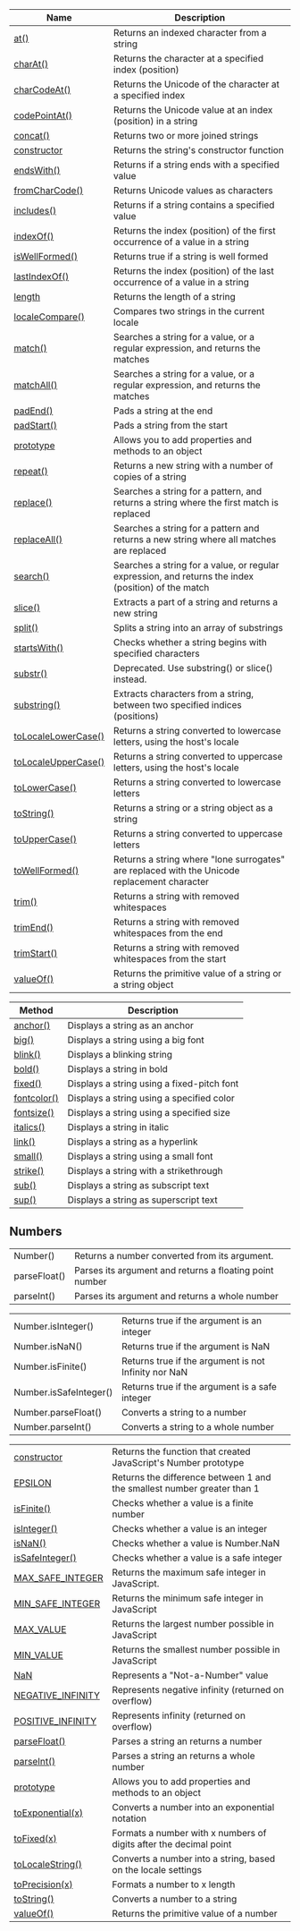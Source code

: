 | Name                                                                               | Description                                                                                         |
| ---------------------------------------------------------------------------------- | --------------------------------------------------------------------------------------------------- |
| [at()](https://www.w3schools.com/jsref/jsref_string_at.asp)                        | Returns an indexed character from a string                                                          |
| [charAt()](https://www.w3schools.com/jsref/jsref_charat.asp)                       | Returns the character at a specified index (position)                                               |
| [charCodeAt()](https://www.w3schools.com/jsref/jsref_charcodeat.asp)               | Returns the Unicode of the character at a specified index                                           |
| [codePointAt()](https://www.w3schools.com/jsref/jsref_codepointat.asp)             | Returns the Unicode value at an index (position) in a string                                        |
| [concat()](https://www.w3schools.com/jsref/jsref_concat_string.asp)                | Returns two or more joined strings                                                                  |
| [constructor](https://www.w3schools.com/jsref/jsref_constructor_string.asp)        | Returns the string's constructor function                                                           |
| [endsWith()](https://www.w3schools.com/jsref/jsref_endswith.asp)                   | Returns if a string ends with a specified value                                                     |
| [fromCharCode()](https://www.w3schools.com/jsref/jsref_fromcharcode.asp)           | Returns Unicode values as characters                                                                |
| [includes()](https://www.w3schools.com/jsref/jsref_includes.asp)                   | Returns if a string contains a specified value                                                      |
| [indexOf()](https://www.w3schools.com/jsref/jsref_indexof.asp)                     | Returns the index (position) of the first occurrence of a value in a string                         |
| [isWellFormed()](https://www.w3schools.com/jsref/jsref_string_iswellformed.asp)    | Returns true if a string is well formed                                                             |
| [lastIndexOf()](https://www.w3schools.com/jsref/jsref_lastindexof.asp)             | Returns the index (position) of the last occurrence of a value in a string                          |
| [length](https://www.w3schools.com/jsref/jsref_length_string.asp)                  | Returns the length of a string                                                                      |
| [localeCompare()](https://www.w3schools.com/jsref/jsref_localecompare.asp)         | Compares two strings in the current locale                                                          |
| [match()](https://www.w3schools.com/jsref/jsref_match.asp)                         | Searches a string for a value, or a regular expression, and returns the matches                     |
| [matchAll()](https://www.w3schools.com/jsref/jsref_string_matchall.asp)            | Searches a string for a value, or a regular expression, and returns the matches                     |
| [padEnd()](https://www.w3schools.com/jsref/jsref_string_padend.asp)                | Pads a string at the end                                                                            |
| [padStart()](https://www.w3schools.com/jsref/jsref_string_padstart.asp)            | Pads a string from the start                                                                        |
| [prototype](https://www.w3schools.com/jsref/jsref_prototype_string.asp)            | Allows you to add properties and methods to an object                                               |
| [repeat()](https://www.w3schools.com/jsref/jsref_repeat.asp)                       | Returns a new string with a number of copies of a string                                            |
| [replace()](https://www.w3schools.com/jsref/jsref_replace.asp)                     | Searches a string for a pattern, and returns a string where the first match is replaced             |
| [replaceAll()](https://www.w3schools.com/jsref/jsref_string_replaceall.asp)        | Searches a string for a pattern and returns a new string where all matches are replaced             |
| [search()](https://www.w3schools.com/jsref/jsref_search.asp)                       | Searches a string for a value, or regular expression, and returns the index (position) of the match |
| [slice()](https://www.w3schools.com/jsref/jsref_slice_string.asp)                  | Extracts a part of a string and returns a new string                                                |
| [split()](https://www.w3schools.com/jsref/jsref_split.asp)                         | Splits a string into an array of substrings                                                         |
| [startsWith()](https://www.w3schools.com/jsref/jsref_startswith.asp)               | Checks whether a string begins with specified characters                                            |
| [substr()](https://www.w3schools.com/jsref/jsref_substr.asp)                       | Deprecated. Use substring() or slice() instead.                                                     |
| [substring()](https://www.w3schools.com/jsref/jsref_substring.asp)                 | Extracts characters from a string, between two specified indices (positions)                        |
| [toLocaleLowerCase()](https://www.w3schools.com/jsref/jsref_tolocalelowercase.asp) | Returns a string converted to lowercase letters, using the host's locale                            |
| [toLocaleUpperCase()](https://www.w3schools.com/jsref/jsref_tolocaleuppercase.asp) | Returns a string converted to uppercase letters, using the host's locale                            |
| [toLowerCase()](https://www.w3schools.com/jsref/jsref_tolowercase.asp)             | Returns a string converted to lowercase letters                                                     |
| [toString()](https://www.w3schools.com/jsref/jsref_tostring_string.asp)            | Returns a string or a string object as a string                                                     |
| [toUpperCase()](https://www.w3schools.com/jsref/jsref_touppercase.asp)             | Returns a string converted to uppercase letters                                                     |
| [toWellFormed()](https://www.w3schools.com/jsref/jsref_string_towellformed.asp)    | Returns a string where "lone surrogates" are replaced with the Unicode replacement character        |
| [trim()](https://www.w3schools.com/jsref/jsref_trim_string.asp)                    | Returns a string with removed whitespaces                                                           |
| [trimEnd()](https://www.w3schools.com/jsref/jsref_string_trim_end.asp)             | Returns a string with removed whitespaces from the end                                              |
| [trimStart()](https://www.w3schools.com/jsref/jsref_string_trim_start.asp)         | Returns a string with removed whitespaces from the start                                            |
| [valueOf()](https://www.w3schools.com/jsref/jsref_valueof_string.asp)              | Returns the primitive value of a string or a string object                                          |


| Method                                                             | Description                                |
| ------------------------------------------------------------------ | ------------------------------------------ |
| [anchor()](https://www.w3schools.com/jsref/jsref_anchor.asp)       | Displays a string as an anchor             |
| [big()](https://www.w3schools.com/jsref/jsref_big.asp)             | Displays a string using a big font         |
| [blink()](https://www.w3schools.com/jsref/jsref_blink.asp)         | Displays a blinking string                 |
| [bold()](https://www.w3schools.com/jsref/jsref_bold.asp)           | Displays a string in bold                  |
| [fixed()](https://www.w3schools.com/jsref/jsref_fixed.asp)         | Displays a string using a fixed-pitch font |
| [fontcolor()](https://www.w3schools.com/jsref/jsref_fontcolor.asp) | Displays a string using a specified color  |
| [fontsize()](https://www.w3schools.com/jsref/jsref_fontsize.asp)   | Displays a string using a specified size   |
| [italics()](https://www.w3schools.com/jsref/jsref_italics.asp)     | Displays a string in italic                |
| [link()](https://www.w3schools.com/jsref/jsref_link.asp)           | Displays a string as a hyperlink           |
| [small()](https://www.w3schools.com/jsref/jsref_small.asp)         | Displays a string using a small font       |
| [strike()](https://www.w3schools.com/jsref/jsref_strike.asp)       | Displays a string with a strikethrough     |
| [sub()](https://www.w3schools.com/jsref/jsref_sub.asp)             | Displays a string as subscript text        |
| [sup()](https://www.w3schools.com/jsref/jsref_sup.asp)             | Displays a string as superscript text      |





## Numbers

|   |   |
|---|---|
|Number()|Returns a number converted from its argument.|
|parseFloat()|Parses its argument and returns a floating point number|
|parseInt()|Parses its argument and returns a whole number|



|                        |                                                      |
| ---------------------- | ---------------------------------------------------- |
| Number.isInteger()     | Returns true if the argument is an integer           |
| Number.isNaN()         | Returns true if the argument is NaN                  |
| Number.isFinite()      | Returns true if the argument is not Infinity nor NaN |
| Number.isSafeInteger() | Returns true if the argument is a safe integer       |
| Number.parseFloat()    | Converts a string to a number                        |
| Number.parseInt()      | Converts a string to a whole number                  |




|                                                                                     |                                                                         |
| ----------------------------------------------------------------------------------- | ----------------------------------------------------------------------- |
| [constructor](https://www.w3schools.com/jsref/jsref_constructor_number.asp)         | Returns the function that created JavaScript's Number prototype         |
| [EPSILON](https://www.w3schools.com/jsref/jsref_number_epsilon.asp)                 | Returns the difference between 1 and the smallest number greater than 1 |
| [isFinite()](https://www.w3schools.com/jsref/jsref_isfinite_number.asp)             | Checks whether a value is a finite number                               |
| [isInteger()](https://www.w3schools.com/jsref/jsref_isinteger.asp)                  | Checks whether a value is an integer                                    |
| [isNaN()](https://www.w3schools.com/jsref/jsref_isnan_number.asp)                   | Checks whether a value is Number.NaN                                    |
| [isSafeInteger()](https://www.w3schools.com/jsref/jsref_issafeinteger.asp)          | Checks whether a value is a safe integer                                |
| [MAX_SAFE_INTEGER](https://www.w3schools.com/jsref/jsref_max_safe_integer.asp)      | Returns the maximum safe integer in JavaScript.                         |
| [MIN_SAFE_INTEGER](https://www.w3schools.com/jsref/jsref_min_safe_integer.asp)      | Returns the minimum safe integer in JavaScript                          |
| [MAX_VALUE](https://www.w3schools.com/jsref/jsref_max_value.asp)                    | Returns the largest number possible in JavaScript                       |
| [MIN_VALUE](https://www.w3schools.com/jsref/jsref_min_value.asp)                    | Returns the smallest number possible in JavaScript                      |
| [NaN](https://www.w3schools.com/jsref/jsref_number_nan.asp)                         | Represents a "Not-a-Number" value                                       |
| [NEGATIVE_INFINITY](https://www.w3schools.com/jsref/jsref_negative_infinity.asp)    | Represents negative infinity (returned on overflow)                     |
| [POSITIVE_INFINITY](https://www.w3schools.com/jsref/jsref_positive_infinity.asp)    | Represents infinity (returned on overflow)                              |
| [parseFloat()](https://www.w3schools.com/jsref/jsref_number_parsefloat.asp)         | Parses a string an returns a number                                     |
| [parseInt()](https://www.w3schools.com/jsref/jsref_number_parseint.asp)             | Parses a string an returns a whole number                               |
| [prototype](https://www.w3schools.com/jsref/jsref_prototype_num.asp)                | Allows you to add properties and methods to an object                   |
| [toExponential(x)](https://www.w3schools.com/jsref/jsref_toexponential.asp)         | Converts a number into an exponential notation                          |
| [toFixed(x)](https://www.w3schools.com/jsref/jsref_tofixed.asp)                     | Formats a number with x numbers of digits after the decimal point       |
| [toLocaleString()](https://www.w3schools.com/jsref/jsref_tolocalestring_number.asp) | Converts a number into a string, based on the locale settings           |
| [toPrecision(x)](https://www.w3schools.com/jsref/jsref_toprecision.asp)             | Formats a number to x length                                            |
| [toString()](https://www.w3schools.com/jsref/jsref_tostring_number.asp)             | Converts a number to a string                                           |
| [valueOf()](https://www.w3schools.com/jsref/jsref_valueof_number.asp)               | Returns the primitive value of a number                                 |
